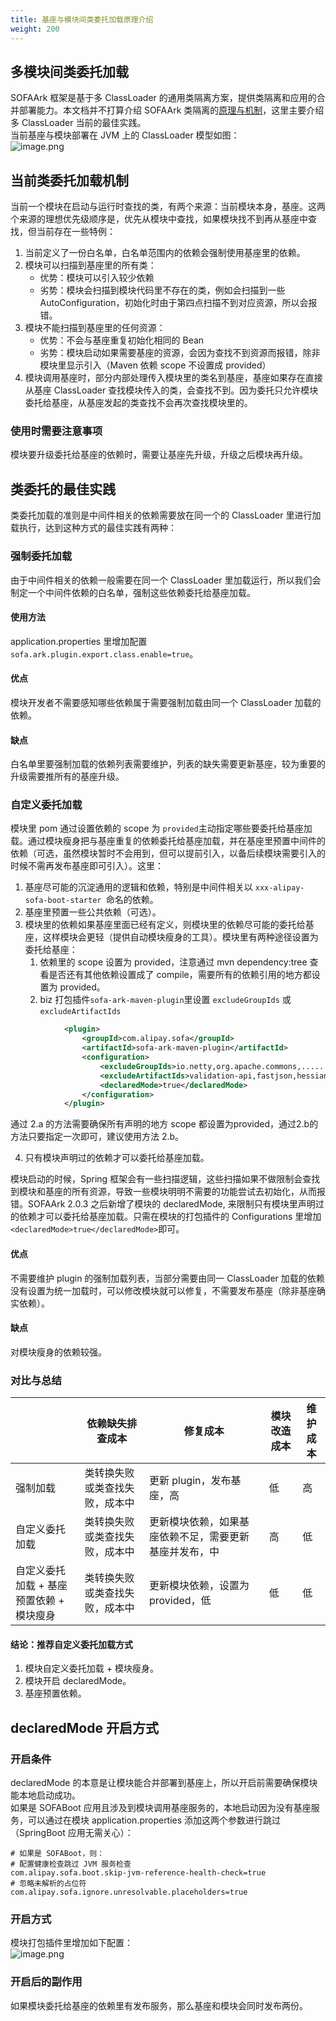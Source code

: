 ```yaml
---
title: 基座与模块间类委托加载原理介绍
weight: 200
---
```


## 多模块间类委托加载
SOFAArk 框架是基于多 ClassLoader 的通用类隔离方案，提供类隔离和应用的合并部署能力。本文档并不打算介绍 SOFAArk 类隔离的[原理与机制](https://www.sofastack.tech/projects/sofa-boot/sofa-ark-classloader/)，这里主要介绍多 ClassLoader 当前的最佳实践。<br />当前基座与模块部署在 JVM 上的 ClassLoader 模型如图：<br />![image.png](https://intranetproxy.alipay.com/skylark/lark/0/2022/png/149473/1653304883689-ec30b72b-1620-4a2a-8611-d6c24107afd2.png#clientId=u8aaeb3a3-ec6f-4&from=paste&height=225&id=u1df6aa1c&originHeight=450&originWidth=388&originalType=binary&ratio=1&rotation=0&showTitle=false&size=39808&status=done&style=none&taskId=uf6233ec3-9494-4b6a-b1b6-43546035a43&title=&width=194)

## 当前类委托加载机制
当前一个模块在启动与运行时查找的类，有两个来源：当前模块本身，基座。这两个来源的理想优先级顺序是，优先从模块中查找，如果模块找不到再从基座中查找，但当前存在一些特例：

1. 当前定义了一份白名单，白名单范围内的依赖会强制使用基座里的依赖。
2. 模块可以扫描到基座里的所有类：
   - 优势：模块可以引入较少依赖
   - 劣势：模块会扫描到模块代码里不存在的类，例如会扫描到一些 AutoConfiguration，初始化时由于第四点扫描不到对应资源，所以会报错。
3. 模块不能扫描到基座里的任何资源：
   - 优势：不会与基座重复初始化相同的 Bean
   - 劣势：模块启动如果需要基座的资源，会因为查找不到资源而报错，除非模块里显示引入（Maven 依赖 scope 不设置成 provided）
5. 模块调用基座时，部分内部处理传入模块里的类名到基座，基座如果存在直接从基座 ClassLoader 查找模块传入的类，会查找不到。因为委托只允许模块委托给基座，从基座发起的类查找不会再次查找模块里的。
   
### 使用时需要注意事项
模块要升级委托给基座的依赖时，需要让基座先升级，升级之后模块再升级。

## 类委托的最佳实践
类委托加载的准则是中间件相关的依赖需要放在同一个的 ClassLoader 里进行加载执行，达到这种方式的最佳实践有两种：

### 强制委托加载
由于中间件相关的依赖一般需要在同一个 ClassLoader 里加载运行，所以我们会制定一个中间件依赖的白名单，强制这些依赖委托给基座加载。

#### 使用方法
application.properties 里增加配置 `sofa.ark.plugin.export.class.enable=true`。

#### 优点
模块开发者不需要感知哪些依赖属于需要强制加载由同一个 ClassLoader 加载的依赖。

#### 缺点
白名单里要强制加载的依赖列表需要维护，列表的缺失需要更新基座，较为重要的升级需要推所有的基座升级。


### 自定义委托加载
模块里 pom 通过设置依赖的 scope 为 `provided`主动指定哪些要委托给基座加载。通过模块瘦身把与基座重复的依赖委托给基座加载，并在基座里预置中间件的依赖（可选，虽然模块暂时不会用到，但可以提前引入，以备后续模块需要引入的时候不需再发布基座即可引入）。这里：

1. 基座尽可能的沉淀通用的逻辑和依赖，特别是中间件相关以 `xxx-alipay-sofa-boot-starter `命名的依赖。
2. 基座里预置一些公共依赖（可选）。
3. 模块里的依赖如果基座里面已经有定义，则模块里的依赖尽可能的委托给基座，这样模块会更轻（提供自动模块瘦身的工具）。模块里有两种途径设置为委托给基座：
   1. 依赖里的 scope 设置为 provided，注意通过 mvn dependency:tree 查看是否还有其他依赖设置成了 compile，需要所有的依赖引用的地方都设置为 provided。
   2. biz 打包插件`sofa-ark-maven-plugin`里设置 `excludeGroupIds` 或 `excludeArtifactIds`
```xml
            <plugin>
                <groupId>com.alipay.sofa</groupId>
                <artifactId>sofa-ark-maven-plugin</artifactId>
                <configuration> 
                    <excludeGroupIds>io.netty,org.apache.commons,......</excludeGroupIds>
                    <excludeArtifactIds>validation-api,fastjson,hessian,slf4j-api,junit,velocity,......</excludeArtifactIds>
                    <declaredMode>true</declaredMode>
                </configuration>
            </plugin>
```
通过 2.a 的方法需要确保所有声明的地方 scope 都设置为provided，通过2.b的方法只要指定一次即可，建议使用方法 2.b。

4. 只有模块声明过的依赖才可以委托给基座加载。

模块启动的时候，Spring 框架会有一些扫描逻辑，这些扫描如果不做限制会查找到模块和基座的所有资源，导致一些模块明明不需要的功能尝试去初始化，从而报错。SOFAArk 2.0.3 之后新增了模块的 declaredMode, 来限制只有模块里声明过的依赖才可以委托给基座加载。只需在模块的打包插件的 Configurations 里增加  `<declaredMode>true</declaredMode>`即可。

#### 优点
不需要维护 plugin 的强制加载列表，当部分需要由同一 ClassLoader 加载的依赖没有设置为统一加载时，可以修改模块就可以修复，不需要发布基座（除非基座确实依赖）。

#### 缺点
对模块瘦身的依赖较强。


### 对比与总结
|  | 依赖缺失排查成本 | 修复成本 | 模块改造成本 | 维护成本 |
| --- | --- | --- | --- | --- |
| 强制加载 | 类转换失败或类查找失败，成本中 | 更新 plugin，发布基座，高 | 低 | 高 |
| 自定义委托加载 | 类转换失败或类查找失败，成本中 | 更新模块依赖，如果基座依赖不足，需要更新基座并发布，中 | 高 | 低 |
| 自定义委托加载 + 基座预置依赖 + 模块瘦身 | 类转换失败或类查找失败，成本中 | 更新模块依赖，设置为 provided，低 | 低 | 低 |


#### 结论：推荐自定义委托加载方式

1. 模块自定义委托加载 + 模块瘦身。
2. 模块开启 declaredMode。
3. 基座预置依赖。


## declaredMode 开启方式

### 开启条件
declaredMode 的本意是让模块能合并部署到基座上，所以开启前需要确保模块能本地启动成功。<br />如果是 SOFABoot 应用且涉及到模块调用基座服务的，本地启动因为没有基座服务，可以通过在模块 application.properties 添加这两个参数进行跳过（SpringBoot 应用无需关心）：
```properties
# 如果是 SOFABoot，则：
# 配置健康检查跳过 JVM 服务检查
com.alipay.sofa.boot.skip-jvm-reference-health-check=true
# 忽略未解析的占位符
com.alipay.sofa.ignore.unresolvable.placeholders=true
```

### 开启方式
模块打包插件里增加如下配置：<br />![image.png](https://intranetproxy.alipay.com/skylark/lark/0/2022/png/149473/1668428226653-d1ad571e-a580-42fa-9ca0-ff63c199dfb1.png#clientId=u664f9b10-526b-4&from=paste&height=399&id=uf9e74e96&originHeight=798&originWidth=975&originalType=binary&ratio=1&rotation=0&showTitle=false&size=116831&status=done&style=none&taskId=u2287fc36-ca94-4018-94f5-5a33dcb87b2&title=&width=487.5)

### 开启后的副作用
如果模块委托给基座的依赖里有发布服务，那么基座和模块会同时发布两份。

<br/>
